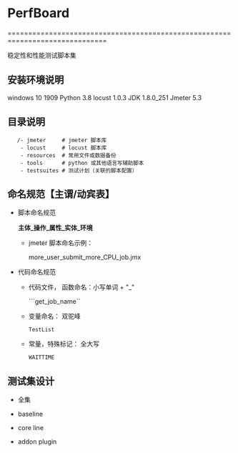 # PerfBoard
==============================================================================

稳定性和性能测试脚本集


安装环境说明
------------------------------------------------------------------------------
windows 10 1909
Python 3.8
locust 1.0.3
JDK 1.8.0_251
Jmeter 5.3 

目录说明
------------------------------------------------------------------------------
```
   /- jmeter     # jmeter 脚本库
    - locust     # locust 脚本库
    - resources  # 常用文件或数据备份
    - tools      # python 或其他语言写辅助脚本
    - testsuites # 测试计划（关联的脚本配置）

```

命名规范【主谓/动宾表】
------------------------------------------------------------------------------

* 脚本命名规范
 
    **主体_操作_属性_实体_环境**

    - jmeter 脚本命名示例：

      more_user_submit_more_CPU_job.jmx

* 代码命名规范

    * 代码文件， 函数命名：小写单词 + "_" 

        ```get_job_name``

    * 变量命名： 双驼峰 

        ```TestList```
    
    * 常量，特殊标记： 全大写

        ```WAITTIME```

测试集设计
------------------------------------------------------------------------------
* 全集

* baseline

* core line

* addon plugin

